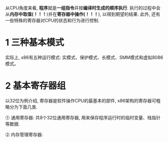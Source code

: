 从CPU角度来看, **程序**就是**一组指令**并按**编译时生成的顺序执行**. 执行的过程中会从**内存中取值(！！！**)并在**寄存器中操作(！！！**), 以得到期望的结果. 此外, 还有一些特殊的寄存器对CPU的状态和行为进行控制.

# 1 三种基本模式

实际上, x86有五种运行模式: 实模式、保护模式、长模式、SMM模式和虚拟8086模式。

# 2 基本寄存器组

以32位为例介绍, 寄存器是软件操作CPU的最基本的部件, x86架构的寄存器可粗略分为下面几类.

⓵ 通用寄存器: 共8个32位通用寄存器, 用来保存程序运行时的临时变量、栈指针等数据.

⓶ 内存管理寄存器: 
